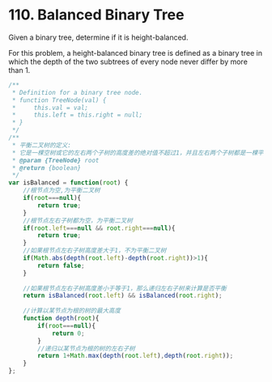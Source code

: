 # 110. Balanced Binary Tree
Given a binary tree, determine if it is height-balanced.

For this problem, a height-balanced binary tree is defined as a binary tree in which the depth of the two subtrees of every node never differ by more than 1.
``` js
/**
 * Definition for a binary tree node.
 * function TreeNode(val) {
 *     this.val = val;
 *     this.left = this.right = null;
 * }
 */
/**
 * 平衡二叉树的定义:
 * 它是一棵空树或它的左右两个子树的高度差的绝对值不超过1，并且左右两个子树都是一棵平衡二叉树
 * @param {TreeNode} root
 * @return {boolean}
 */
var isBalanced = function(root) {
    //根节点为空,为平衡二叉树
    if(root===null){
        return true;
    }
    //根节点左右子树都为空，为平衡二叉树
    if(root.left===null && root.right===null){
        return true;
    }
    //如果根节点左右子树高度差大于1，不为平衡二叉树
    if(Math.abs(depth(root.left)-depth(root.right))>1){
        return false;
    }
    
    //如果根节点左右子树高度差小于等于1，那么递归左右子树来计算是否平衡
    return isBalanced(root.left) && isBalanced(root.right);
    
    //计算以某节点为根的树的最大高度
    function depth(root){
        if(root===null){
            return 0;
        }
        //递归以某节点为根的树的左右子树
        return 1+Math.max(depth(root.left),depth(root.right));
    }
};
```